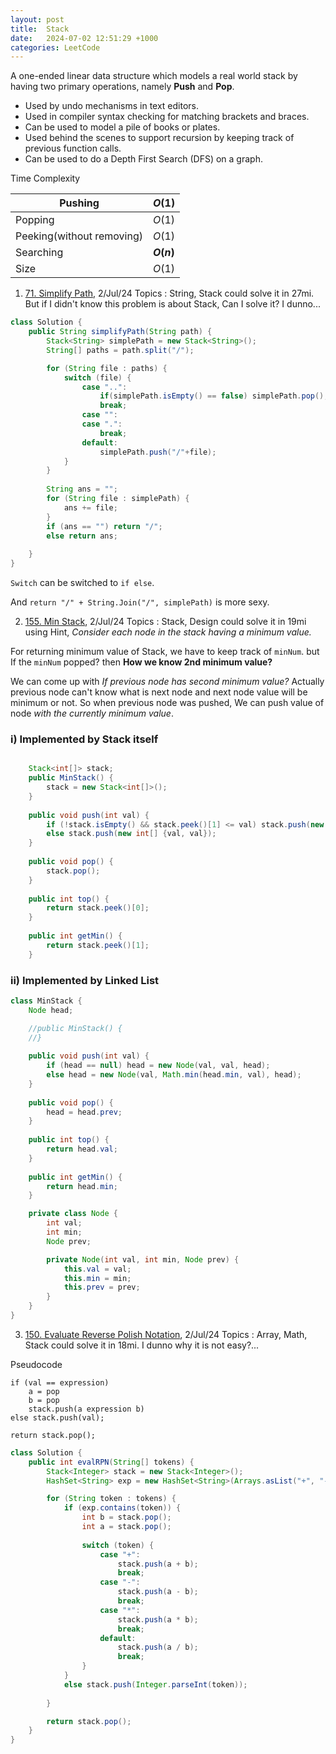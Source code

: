 ```yaml
---
layout: post
title:  Stack
date:   2024-07-02 12:51:29 +1000
categories: LeetCode
--- 
```


A one-ended linear data structure which models a real world stack by having two primary operations, namely __Push__ and __Pop__.

- Used by undo mechanisms in text editors.
- Used in compiler syntax checking for matching brackets and braces.
- Can be used to model a pile of books or plates.
- Used behind the scenes to support recursion by keeping track of previous function calls.
- Can be used to do a Depth First Search (DFS) on a graph.

Time Complexity

Pushing | $O(1)$
------------|------
Popping | $O(1)$
Peeking(without removing) | $O(1)$ 
Searching | __$O(n)$__
Size | $O(1)$

1. [71. Simplify Path](https://leetcode.com/problems/simplify-path/), 2/Jul/24
Topics : String, Stack
could solve it in 27mi.
But if I didn't know this problem is about Stack, Can I solve it? I dunno...

```java
class Solution {
    public String simplifyPath(String path) {
        Stack<String> simplePath = new Stack<String>();
        String[] paths = path.split("/");

        for (String file : paths) {
            switch (file) {
                case "..":
                    if(simplePath.isEmpty() == false) simplePath.pop();
                    break;
                case "":
                case ".":
                    break;
                default:
                    simplePath.push("/"+file);
            }
        }
        
        String ans = "";
        for (String file : simplePath) {
            ans += file;
        }     
        if (ans == "") return "/";
        else return ans;
        
    }
}
```
`Switch` can be switched to `if else`.

And `return "/" + String.Join("/", simplePath)` is more sexy.

2. [155. Min Stack](https://leetcode.com/problems/min-stack/), 2/Jul/24
Topics : Stack, Design
could solve it in 19mi using Hint, _Consider each node in the stack having a minimum value._

For returning minimum value of Stack, we have to keep track of `minNum`. but If the `minNum` popped? then __How we know 2nd minimum value?__ 

We can come up with _If previous node has second minimum value?_ Actually previous node can't know what is next node and next node value will be minimum or not. So when previous node was pushed, We can push value of node _with the currently minimum value_.

### i) Implemented by Stack itself
```java

    Stack<int[]> stack;
    public MinStack() {
        stack = new Stack<int[]>();
    }
    
    public void push(int val) {
        if (!stack.isEmpty() && stack.peek()[1] <= val) stack.push(new int[] {val, stack.peek()[1]});
        else stack.push(new int[] {val, val}); 
    }
    
    public void pop() {
        stack.pop();
    }
    
    public int top() {
        return stack.peek()[0];
    }
    
    public int getMin() {
        return stack.peek()[1];
    }
```

### ii) Implemented by Linked List
```java
class MinStack {
    Node head;

    //public MinStack() {
    //}
    
    public void push(int val) {
        if (head == null) head = new Node(val, val, head);
        else head = new Node(val, Math.min(head.min, val), head);
    }
    
    public void pop() {
        head = head.prev;
    }
    
    public int top() {
        return head.val;
    }
    
    public int getMin() {
        return head.min;
    }

    private class Node {
        int val;
        int min;
        Node prev;

        private Node(int val, int min, Node prev) {
            this.val = val;
            this.min = min;
            this.prev = prev;
        }
    }
}

```

3. [150. Evaluate Reverse Polish Notation](https://leetcode.com/problems/evaluate-reverse-polish-notation/), 2/Jul/24
Topics : Array, Math, Stack
could solve it in 18mi. I dunno why it is not easy?...

Pseudocode
```pseudocode
if (val == expression)
    a = pop
    b = pop
    stack.push(a expression b)
else stack.push(val); 

return stack.pop();
```


```java
class Solution {
    public int evalRPN(String[] tokens) {
        Stack<Integer> stack = new Stack<Integer>();
        HashSet<String> exp = new HashSet<String>(Arrays.asList("+", "-", "*", "/"));

        for (String token : tokens) {
            if (exp.contains(token)) {
                int b = stack.pop();
                int a = stack.pop();
                
                switch (token) {
                    case "+":
                        stack.push(a + b);
                        break;
                    case "-":
                        stack.push(a - b);
                        break;
                    case "*":
                        stack.push(a * b);
                        break;
                    default:
                        stack.push(a / b);
                        break;
                }
            }
            else stack.push(Integer.parseInt(token));
            
        }

        return stack.pop();
    }
}
```